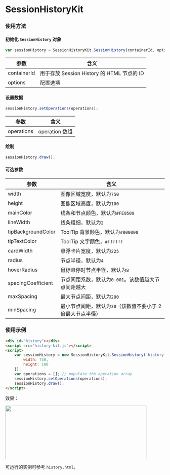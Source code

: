 # SessionHistoryKit

### 使用方法

#### 初始化 `SessionHistory` 对象

```javascript
var sessionHistory = SessionHistoryKit.SessionHistory(containerId, options);
```

参数 | 含义
--- | ---
containerId | 用于存放 Session History 的 HTML 节点的 ID
options | 配置选项

#### 设置数据

```javascript
sessionHistory.setOperations(operations);
```

参数 | 含义
--- | ---
operations | operation 数组

#### 绘制

```javascript
sessionHistory.draw();
```

#### 可选参数

参数 | 含义
--- | ---
width | 图像区域宽度，默认为`750`
height | 图像区域高度，默认为`100`
mainColor | 线条和节点颜色，默认为`#FE9509`
lineWidth | 线条粗细，默认为`2`
tipBackgroundColor | ToolTip 背景颜色，默认为`#000000`
tipTextColor | ToolTip 文字颜色，`#ffffff`
cardWidth | 悬浮卡片宽度，默认为`225`
radius | 节点半径，默认为`4`
hoverRadius | 鼠标悬停时节点半径，默认为`8`
spacingCoefficient | 节点间距系数，默认为`0.001`。该数值越大节点间距越大
maxSpacing | 最大节点间距，默认为`200`
minSpacing | 最小节点间距，默认为`30`（该数值不要小于 2 倍最大节点半径）


### 使用示例

```html
<div id="history"></div>		
<script src="history-kit.js"></script>
<script>
	var sessionHistory = new SessionHistoryKit.SessionHistory('history', {
		width: 750,
		height: 100
	});
	var operations = []; // populate the operation array
	sessionHistory.setOperations(operations);
	sessionHistory.draw();
</script>
```

效果：

<img src="http://img.renfei.org/2015/07/shk.png" width="446" height="169">

可运行的实例可参考 `history.html`。
